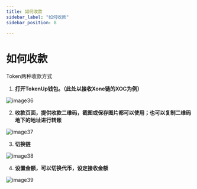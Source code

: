 ```yaml
---
title: 如何收款
sidebar_label: "如何收款"
sidebar_position: 8

---
```

# 如何收款

Token两种收款方式

1. **打开TokenUp钱包。（此处以接收Xone链的XOC为例）**

![image36](./imageconfig/image36.PNG)

2. **收款页面，提供收款二维码，截图或保存图片都可以使用；也可以复制二维码地下的地址进行转账**

![image37](./imageconfig/image37.PNG)

3. **切换链**

![image38](./imageconfig/image38.PNG)

4. **设置金额，可以切换代币，设定接收金额**

![image39](./imageconfig/image39.PNG)